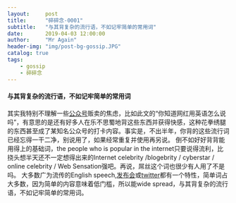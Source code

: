 ```yaml
---
layout:     post 
title:      "碎碎念-0001"
subtitle:   "与其背复杂的流行语，不如记牢简单的常用词"
date:       2019-04-03 12:00:00
author:     "Mr Again"
header-img: "img/post-bg-gossip.JPG"
catalog: true
tags:
    - gossip
    - 碎碎念
---
```


#### 与其背复杂的流行语，不如记牢简单的常用词

其实我特别不理解一些[公众号](https://mp.weixin.qq.com/s/H6miqtvim9h-MLsux1w48g)贩卖的焦虑，比如此文的“你知道网红用英语怎么说吗”，有意思的是还有好多人在乐不思蜀地背这些东西并获得快感，这种花拳绣腿的东西甚至成了某知名公众号的打卡内容。事实是，不出半年，你背的这些流行词已经忘得一干二净，别说用了，如果经常重复并使用再另说。
倒不如好好背背能用得上的基础词，the people who is popular in the internet只要说得流利，比挠头想半天还不一定想得出来的Internet celebrity /blogebrity / cyberstar / online celebrity / Web Sensation强吧。再说，屌丝这个词也很少有人用了不是吗。
大多数广为流传的English speech,[发布会](https://www.bilibili.com/video/av33517755/)或[twitter](https://twitter.com/realdonaldtrump/status/1113164899251830786?s=21)都有一个特性，简单词占大多数，因为简单的内容意味着低门槛，所以能wide spread，与其背复杂的流行语，不如记牢简单的常用词。
